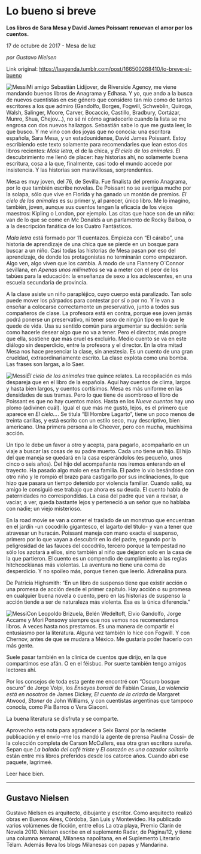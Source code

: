 # Lo bueno si breve

**Los libros de Sara Mesa y David James Poissant renuevan el amor por los cuentos.**

17 de octubre de 2017 - Mesa de luz

_por Gustavo Nielsen_

Link original: https://laagenda.tumblr.com/post/166500268410/lo-breve-si-bueno

![Messi](https://64.media.tumblr.com/bafab531ff029f754624201e6c142fb6/tumblr_inline_pjzzxofKGY1t6q87u_400.jpg)Mi amigo Sebastián Lidijover, de Riverside Agency, me viene mandando buenos libros de Anagrama y Edhasa. Y yo, que ando a la busca de nuevos cuentistas en ese género que considero tan mío como de tantos escritores a los que admiro (Gandolfo, Borges, Fogwill, Schweblin, Quiroga, Walsh, Salinger, Moore, Carver, Bocaccio, Castillo, Bradbury, Cortázar, Munro, Shua, Chejov…), no sé ni cómo agradecerle cuando la lista se me engrosa con dos nuevos hallazgos. Sebastián sabe lo que me gusta leer, lo que busco. Y me vino con dos joyas que no conocía: una escritora española, Sara Mesa, y un estadounidense, David James Poissant. Estoy escribiendo este texto solamente para recomendarles que lean estos dos libros recientes: *Mala letra*, el de la chica, y *El cielo de los animales*. El descubrimiento me llenó de placer: hay historias ahí, no solamente buena escritura, cosa a la que, finalmente, casi todo el mundo accede por insistencia. Y las historias son maravillosas, sorprendentes. 


Mesa es muy joven, del 76, de Sevilla. Fue finalista del premio Anagrama, por lo que también escribe novelas. De Poissant no se averigua mucho por la solapa, sólo que vive en Florida y ha ganado un montón de premios. *El cielo de los animales* es su primer y, al parecer, único libro. Me lo imagino, también, joven, aunque sus cuentos tengan la eficacia de los viejos maestros: Kipling o London, por ejemplo. Las citas que hace son de un niño: van de lo que se come en Mc Donalds a un parlamento de Rocky Balboa, o a la descripción fanática de los Cuatro Fantásticos. 


*Mala letra* está formado por 11 cuentazos. Empieza con “El cárabo”, una historia de aprendizaje de una chica que se pierde en un bosque para buscar a un niño. Casi todas las historias de Mesa pasan por eso del aprendizaje, de donde los protagonistas no terminarán como empezaron. Algo ven, algo viven que los cambia. A modo de una Flannery O´Connor sevillana, en *Apenas unos milímetros* se va a meter con el peor de los tabúes para la educación: la enseñanza de sexo a los adolescentes, en una escuela secundaria de provincia. 


A la clase asiste un niño parapléjico, cuyo cuerpo está paralizado. Tan solo puede mover los párpados para contestar por sí o por no. Y le van a enseñar a colocarse correctamente un preservativo, junto a todos sus compañeros de clase. La profesora está en contra, porque ese joven jamás podrá ponerse un preservativo, ni tener sexo de ningún tipo en lo que le quede de vida. Usa su sentido común para argumentar su decisión: sería como hacerle desear algo que no va a tener. Pero el director, más progre que ella, sostiene que más cruel es excluirlo. Medio cuento se va en este diálogo sin desperdicio, entre la profesora y el director. En la otra mitad Mesa nos hace presenciar la clase, sin anestesia. Es un cuento de una gran crueldad, extraordinariamente escrito. La clase explota como una bomba. Las frases son largas, a lo Saer.


![Messi](https://64.media.tumblr.com/bafab531ff029f754624201e6c142fb6/tumblr_inline_pjzzxofKGY1t6q87u_250.jpg)*El cielo de los animales* trae quince relatos. La recopilación es más despareja que en el libro de la española. Aquí hay cuentos de clima, largos y hasta bien largos, y cuentos cortísimos. Mesa es más uniforme en las densidades de sus tramas. Pero lo que tiene de asombroso el libro de Poissant es que no hay cuentos malos. Hasta en los *Nueve cuentos* hay uno plomo (adivinen cuál). Igual el que más me gustó, lejos, es el primero que aparece en *El cielo…*. Se titula “El Hombre Lagarto”, tiene un poco menos de treinta carillas, y está escrito con un estilo seco, muy descriptivo, bien americano. Una primera persona a lo Cheever, pero con mucha, muchísima acción. 


Un tipo le debe un favor a otro y acepta, para pagarlo, acompañarlo en un viaje a buscar las cosas de su padre muerto. Cada uno tiene un hijo. El hijo del que maneja se quedará en la casa esperándolos (es pequeño, unos cinco o seis años). Del hijo del acompañante nos iremos enterando en el trayecto. Ha pasado algo malo en esa familia. El padre lo vio besándose con otro niño y le rompió el brazo para castigarlo por sus inclinaciones, lo que hizo que pasara un tiempo detenido por violencia familiar. Cuando salió, su amigo le consiguió ese trabajo que ahora es su deuda. El cuento habla de paternidades no correspondidas. La casa del padre que van a revisar, a vaciar, a ver, queda bastante lejos y perteneció a un señor que no hablaba con nadie; un viejo misterioso.


En la road movie se van a comer el traslado de un monstruo que encuentran en el jardín -un cocodrilo gigantesco, el lagarto del título- y van a tener que atravesar un huracán. Poissant maneja con mano exacta el suspenso, primero por lo que vayan a descubrir en lo del padre, segundo por la peligrosidad de las fauces del cocodrilo, tercero porque la tempestad no sólo los azotará a ellos, sino también al niño que dejaron solo en la casa de la que partieron. El cuento es un compendio de cumplimiento a las reglas hitchcockianas más violentas. La aventura no tiene una coma de desperdicio. Y no spoileo más, porque tienen que leerlo. Adrenalina pura.


De Patricia Highsmith: “En un libro de suspenso tiene que existir acción o una promesa de acción desde el primer capítulo. Hay acción o su promesa en cualquier buena novela o cuento, pero en las historias de suspenso la acción tiende a ser de naturaleza más violenta. Esa es la única diferencia.”


![Messi](https://64.media.tumblr.com/3213fde0d86b077601b63ed521acd867/tumblr_inline_pjzzxpLzk01t6q87u_250.jpg)Con Leopoldo Brizuela, Belén Wedeltoft, Elvio Gandolfo, Jorge Accame y Mori Ponsowy siempre que nos vemos nos recomendamos libros. A veces hasta nos prestamos. Es una manera de compartir el entusiasmo por la literatura. Alguna vez también lo hice con Fogwill. Y con Chernov, antes de que se mudara a México. Me gustaría poder hacerlo con más gente. 


Suele pasar también en la clínica de cuentos que dirijo, en la que compartimos ese afán. O en el féisbuc. Por suerte también tengo amigos lectores ahí. 


Por los consejos de toda esta gente me encontré con “Oscuro bosque oscuro” de Jorge Volpi, los *Ensayos bonsái* de Fabián Casas, *La violencia está en nosotros* de James Dickey, *El cuento de la criada* de Margaret Atwood, *Stoner* de John Williams, y con cuentistas argentinas que tampoco conocía, como Pía Barros o Vera Giaconi.


La buena literatura se disfruta y se comparte. 


Aprovecho esta nota para agradecer a Seix Barral por la reciente publicación y el envío –me los mandó la agente de prensa Paulina Cossi– de la colección completa de Carson McCullers, esa otra gran escritora sureña. Sepan que *La balada del café triste* y *El corazón es una cazador solitario* están entre mis libros preferidos desde los catorce años. Cuando abrí ese paquete, lagrimeé. 


Leer hace bien.


  




---

Gustavo Nielsen
---------------

Gustavo Nielsen es arquitecto, dibujante y escritor. Como arquitecto realizó obras en Buenos Aires, Córdoba, San Luis y Montevideo. Ha publicado varios volúmenes de ficción, entre ellos La otra playa, Premio Clarín de Novela 2010. Nielsen escribe en el suplemento Radar, de Página/12, y tiene una columna semanal, Milanesa napolitana, en el Suplemento Literario Télam. Además lleva los blogs Milanesas con papas y Mandarina. 

